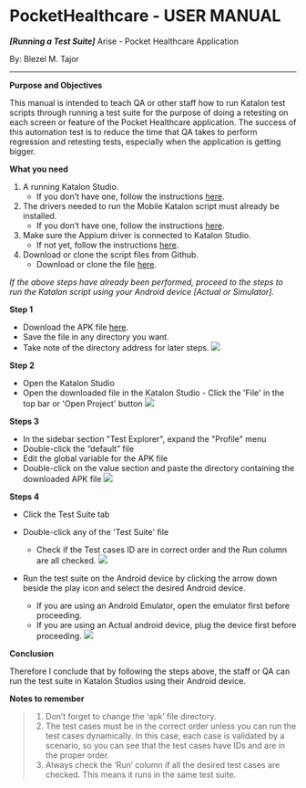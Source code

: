 

# PocketHealthcare -  USER MANUAL
***[Running a Test Suite]***
Arise - Pocket Healthcare Application

By: Blezel M. Tajor

***

**Purpose and Objectives**

This manual is intended to teach QA or other staff how to run Katalon test scripts through running a test suite for the purpose of doing a retesting on each screen or feature of the Pocket Healthcare application. The success of this automation test is to reduce the time that QA takes to perform regression and retesting tests, especially when the application is getting bigger.

**What you need**
1.  A running Katalon Studio.
	-  If you don’t have one, follow the instructions [here](https://docs.google.com/document/d/1uwmcY4wiUZ_7Ps3pfDd3K9vXUuAD3ZksJfLkAzOWHAg/edit?usp=sharing).
2.  The drivers needed to run the Mobile Katalon script must already be installed.
	- If you don’t have one, follow the instructions [here](https://docs.google.com/document/d/13kzKROCXNJRN_A2fccXcGbW8Uo6XfkN28ZAeBln_eY8/edit?usp=sharing).
4.  Make sure the Appium driver is connected to Katalon Studio.
	- If not yet, follow the instructions [here](https://docs.google.com/document/d/1JxV3l82AB0vQG1tInJn1IA0bkc5g1n-Q8U_s7e81JuM/edit?usp=sharing).
6.  Download or clone the script files from Github.
	- Download or clone the file [here](https://github.com/blessx/Pockethealthcare_Testing).

*If the above steps have already been performed, proceed to the steps to run the Katalon script using your Android device [Actual or Simulator].*

**Step 1**
-   Download the APK file [here](https://drive.google.com/drive/folders/1Z1MxlP4vH6UAnAnL5mZgYQPUEqoWWzME?usp=sharing).
-   Save the file in any directory you want.
-   Take note of the directory address for later steps.
![](https://gyazo.com/d7cc6b75851e569bb2b58f1846be5a04.gif)


**Step 2**
-   Open the Katalon Studio
-   Open the downloaded file in the Katalon Studio
		- Click the 'File' in the top bar or 'Open Project' button
![](https://i.gyazo.com/2d35117f71260748e2f4359c0bffe75f.gif)

**Steps 3**
-   In the sidebar section "Test Explorer", expand the "Profile" menu
-   Double-click the “default” file
-   Edit the global variable for the APK file
-   Double-click on the value section and paste the directory containing the downloaded APK file
![](https://i.gyazo.com/ab343030eede1b5471302c8b4129ad78.gif)

**Steps 4**
-   Click the Test Suite tab
-   Double-click any of the 'Test Suite' file 
	-	Check if the Test cases ID are in correct order and the Run column are all checked.
![](https://i.gyazo.com/859f618714909d60b68d7bfb4af0a428.gif)

-   Run the test suite on the Android device by clicking the arrow down beside the play icon and select the desired Android device.
	-	If you are using an Android Emulator, open the emulator first before proceeding.
	-	If you are using an Actual android device, plug the device first before proceeding.
![](https://i.gyazo.com/47728c5983b553b62701e4ecf94818ce.gif)

**Conclusion**

Therefore I conclude that by following the steps above, the staff or QA can run the test suite in Katalon Studios using their Android device.

  
 **Notes to remember**
> 1.  Don’t forget to change the ‘apk’ file directory.
> 2.  The test cases must be in the correct order unless you can run the test cases dynamically. In this case, each case is validated by a
> scenario, so you can see that the test cases have IDs and are in the
> proper order.
> 3.  Always check the ‘Run’ column if all the desired test cases are checked. This means it runs in the same test suite.
